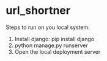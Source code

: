 # url_shortner

Steps to run on you local system:
1. Install django: pip install django
2. python manage.py runserver
3. Open the local deployment server
